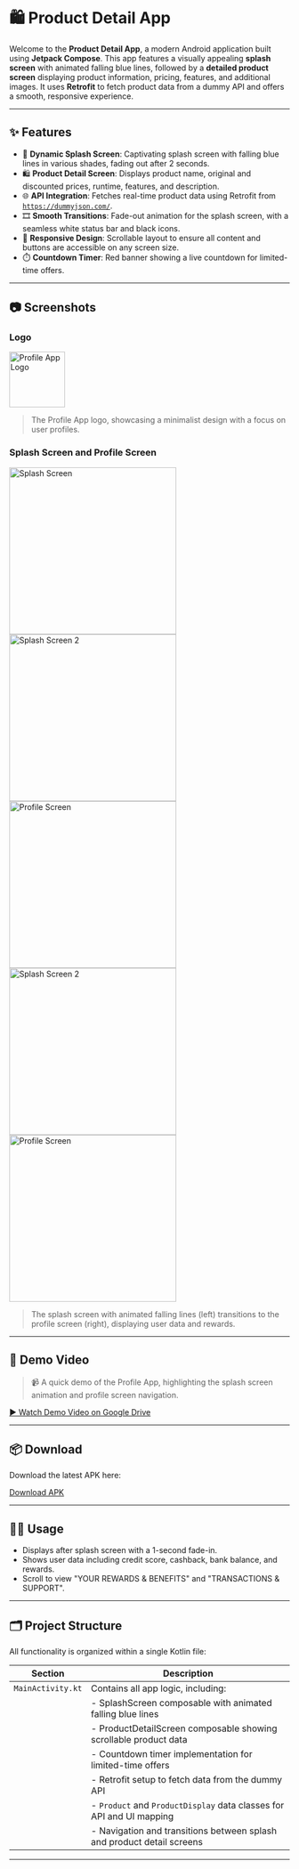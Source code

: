 # 🛍️ Product Detail App

Welcome to the **Product Detail App**, a modern Android application built using **Jetpack Compose**. This app features a visually appealing **splash screen** with animated falling blue lines, followed by a **detailed product screen** displaying product information, pricing, features, and additional images. It uses **Retrofit** to fetch product data from a dummy API and offers a smooth, responsive experience.

---

## ✨ Features

- 🔵 **Dynamic Splash Screen**: Captivating splash screen with falling blue lines in various shades, fading out after 2 seconds.
- 🛍️ **Product Detail Screen**: Displays product name, original and discounted prices, runtime, features, and description.
- 🌐 **API Integration**: Fetches real-time product data using Retrofit from [`https://dummyjson.com/`](https://dummyjson.com/).
- 🎞️ **Smooth Transitions**: Fade-out animation for the splash screen, with a seamless white status bar and black icons.
- 📱 **Responsive Design**: Scrollable layout to ensure all content and buttons are accessible on any screen size.
- ⏱️ **Countdown Timer**: Red banner showing a live countdown for limited-time offers.

---

## 📷 Screenshots

### Logo

<img src="./PDP.png" alt="Profile App Logo" width="100"/>

> The Profile App logo, showcasing a minimalist design with a focus on user profiles.

### Splash Screen and Profile Screen

<img src="./pdp2.png" alt="Splash Screen" width="300"/>  
<img src="./pdp4.png" alt="Splash Screen 2" width="300"/>  
<img src="./pdp5.png" alt="Profile Screen" width="300"/>
<img src="./pdp1.png" alt="Splash Screen 2" width="300"/>  
<img src="./pdp3.png" alt="Profile Screen" width="300"/>

> The splash screen with animated falling lines (left) transitions to the profile screen (right), displaying user data and rewards.

---

## 🎥 Demo Video

> 📹 A quick demo of the Profile App, highlighting the splash screen animation and profile screen navigation.

[▶️ Watch Demo Video on Google Drive](https://drive.google.com/file/d/1h5DuBT1wLWgZDartQjNoEf8bkhenx7G0/view?usp=sharing)

---

## 📦 Download

Download the latest APK here:

[Download APK](./apk.apk)

---

## 🧑‍💻 Usage

- Displays after splash screen with a 1-second fade-in.
- Shows user data including credit score, cashback, bank balance, and rewards.
- Scroll to view "YOUR REWARDS & BENEFITS" and "TRANSACTIONS & SUPPORT".

---

## 🗂 Project Structure

All functionality is organized within a single Kotlin file:

| Section              | Description                                                                 |
|----------------------|-----------------------------------------------------------------------------|
| `MainActivity.kt`    | Contains all app logic, including:                                          |
|                      | - SplashScreen composable with animated falling blue lines                  |
|                      | - ProductDetailScreen composable showing scrollable product data            |
|                      | - Countdown timer implementation for limited-time offers                    |
|                      | - Retrofit setup to fetch data from the dummy API                           |
|                      | - `Product` and `ProductDisplay` data classes for API and UI mapping        |
|                      | - Navigation and transitions between splash and product detail screens      |

---

